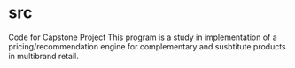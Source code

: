 # src
Code for Capstone Project
This program is a study in implementation of a pricing/recommendation engine for complementary and susbtitute products in multibrand retail.
